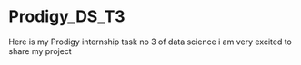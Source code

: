 # Prodigy_DS_T3
Here is my Prodigy  internship task no 3 of data science i am very excited to share my project 
